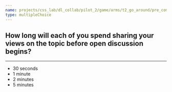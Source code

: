 ```yaml
---
name: projects/css_lab/dl_collab/pilot_2/game/arms/t2_go_around/pre_comp_duration.md
type: multipleChoice
---
```


## How long will **each of you** spend sharing your views on the topic before open discussion begins?

---

- 30 seconds
- 1 minute
- 2 minutes
- 5 minutes
